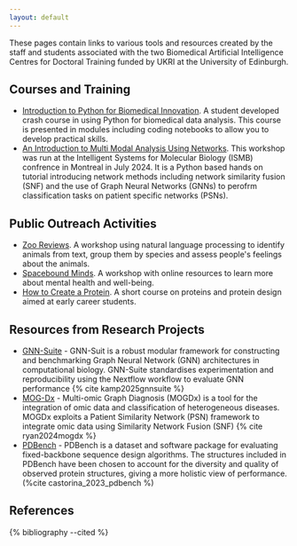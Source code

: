 ```yaml
---
layout: default
---
```


These pages contain links to various tools and resources created by the staff and students associated with the two Biomedical Artificial Intelligence Centres for Doctoral Training funded by UKRI at the University of Edinburgh.

## Courses and Training

- [Introduction to Python for Biomedical Innovation](https://hanane-issa.github.io/python-crash-course/intro.html). A student developed crash course in using Python for biomedical data analysis. This course is presented in modules including coding notebooks to allow you to develop practical skills.
- [An Introduction to Multi Modal Analysis Using Networks](https://biomedicalinformaticsgroup.github.io/networks_ismb24/intro.html). This workshop was run at the Intelligent Systems for Molecular Biology (ISMB) confrence in Montreal in July 2024. It is a Python based hands on tutorial introducing network methods including network similarity fusion (SNF) and the use of Graph Neural Networks (GNNs) to perofrm classification tasks on patient specific networks (PSNs).

## Public Outreach Activities

- [Zoo Reviews](https://ai4bi-cdt.github.io/NLP_workshop_zoo_reviews/). A workshop using natural language processing to identify animals from text, group them by species and assess people's feelings about the animals.
- [Spacebound Minds](https://ai4bi-cdt.github.io/spacebound-minds-resources/). A workshop with online resources to learn more about mental health and well-being.
- [How to Create a Protein](https://github.com/DrLeucine/how_to_create_a_protein). A short course on proteins and protein design aimed at early career students.

## Resources from Research Projects

- [GNN-Suite](https://github.com/AI4BI-CDT/gnn-suite) - GNN-Suit is a robust modular framework for constructing and benchmarking Graph Neural Network (GNN) architectures in computational biology. GNN-Suite standardises experimentation and reproducibility using the Nextflow workflow to evaluate GNN performance {% cite kamp2025gnnsuite %}
- [MOG-Dx](https://github.com/AI4BI-CDT/MOGDx) - Multi-omic Graph Diagnosis (MOGDx) is a tool for the integration of omic data and classification of heterogeneous diseases. MOGDx exploits a Patient Similarity Network (PSN) framework to integrate omic data using Similarity Network Fusion (SNF) {% cite ryan2024mogdx %}
- [PDBench](https://github.com/wells-wood-research/PDBench) - PDBench is a dataset and software package for evaluating fixed-backbone sequence design algorithms. The structures included in PDBench have been chosen to account for the diversity and quality of observed protein structures, giving a more holistic view of performance. (%cite castorina_2023_pdbench %)
## References

{% bibliography --cited %}
